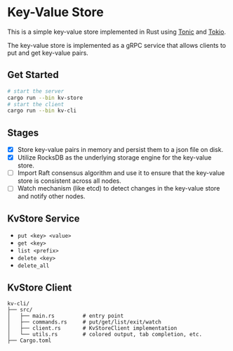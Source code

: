 # Key-Value Store

This is a simple key-value store implemented in Rust using [Tonic](https://github.com/hyperium/tonic) and [Tokio](https://github.com/tokio-rs/tokio).

The key-value store is implemented as a gRPC service that allows clients to put and get key-value pairs.

## Get Started
```bash
# start the server
cargo run --bin kv-store 
# start the client
cargo run --bin kv-cli
```

## Stages
- [x] Store key-value pairs in memory and persist them to a json file on disk.
- [x] Utilize RocksDB as the underlying storage engine for the key-value store.
- [ ] Import Raft consensus algorithm and use it to ensure that the key-value store is consistent across all nodes.
- [ ] Watch mechanism (like etcd) to detect changes in the key-value store and notify other nodes.

## KvStore Service
- `put <key> <value>`
- `get <key>`
- `list <prefix>`
- `delete <key>`
- `delete_all`

## KvStore Client
```text
kv-cli/
├── src/
│   ├── main.rs         # entry point
│   ├── commands.rs     # put/get/list/exit/watch
│   ├── client.rs       # KvStoreClient implementation
│   └── utils.rs        # colored output, tab completion, etc.
├── Cargo.toml
```
